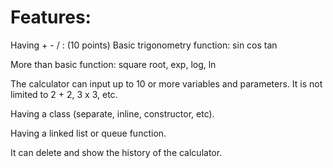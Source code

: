 # Features:
Having + - / :   (10 points)
Basic trigonometry function: sin cos tan

More than basic function: square root, exp, log, ln 

The calculator can input up to 10 or more variables and parameters. It is not limited to 2 + 2, 3 x 3, etc.

Having a class (separate, inline, constructor, etc).

Having a linked list or queue function.

It can delete and show the history of the calculator.
